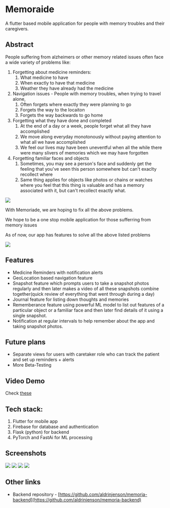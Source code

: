 # Memoraide

A flutter based mobile application for people with memory troubles and their caregivers.

## Abstract

People suffering from alzheimers or other memory related issues often face a wide variety of problems like:

1. Forgetting about medicine reminders:
   1. What medicine to have
   2. When exactly to have that medicine 
   3. Weather they have already had the medicine
2. Navigation issues - People with memory troubles, when trying to travel alone,
   1. Often forgets where exactly they were planning to go
   2. Forgets the way to the locaiton
   3. Forgets the way backwards to go home
3. Forgetting what they have done and completed
   1. At the end of a day or a week, people forget what all they have accomplished
   2. We move along everyday monotonously without paying attention to what all we have accomplished
   3. We feel our lives may have been uneventful when all the while there were many slivers of memories which we may have forgotten
4. Forgetting familiar faces and objects
   1. Sometimes, you may see a person's face and suddenly get the feeling that you've seen this person somewhere but can't exaclty recollect where
   2. Same thing applies for objects like photos or chains or watches where you feel that this thing is valuable and has a memory associated with it, but can't recollect exactly what.

![](demo/problems.png)


With Memoriade, we are hoping to fix all the above problems. 

We hope to be a one stop mobile application for those sufferring from memory issues

As of now, our app has features to solve all the above listed problems




![](demo/solution.png)
## Features

- Medicine Reminders with notification alerts
- GeoLocation based navigation feature
- Snapshot feature which prompts users to take a snapshot photos regularly and then later makes a video of all these snapshots combine together(quick review of everything that went through during a day)
- Journal feature for listing down thoughts and memories
- Rememberance feature using powerful ML model to list out features of a particular object or a familiar face and then later find details of it using a single snapshot.
- Notification at regular intervals to help remember about the app and taking snapshot photos.

## Future plans

- Separate views for users with caretaker role who can track the patient and set up reminders + alerts
- More Beta-Testing

## Video Demo

Check [these](demo/videos)


## Tech stack:

1. Flutter for mobile app
2. Firebase for database and authentication
3. Flask (python) for backend
4. PyTorch and FastAi for ML processing

## Screenshots 
![](demo/homeScreen.png)
![](demo/snapshot.png)
![](demo/reminders.png)
![](demo/home2.png)

## Other links

- Backend repository - [https://github.com/aldrinjenson/memoria-backend](https://github.com/aldrinjenson/memoria-backend)
